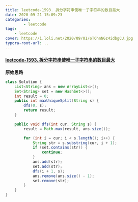 ```yaml
---
title: leetcode-1593. 拆分字符串使唯一子字符串的数目最大
date: 2020-09-21 15:09:23
categories: 
		- leetcode
tags: 
	- leetcode
cover: https://i.loli.net/2020/09/01/oT6hnNGz4idbgCU.jpg
typora-root-url: ..
---
```


#### [leetcode-1593. 拆分字符串使唯一子字符串的数目最大](https://leetcode-cn.com/problems/split-a-string-into-the-max-number-of-unique-substrings/)

**原始思路**

```java
class Solution {
    List<String> ans = new ArrayList<>();
    Set<String> set = new HashSet<>();
    int result = 0;
    public int maxUniqueSplit(String s) {
        dfs(0, s);
        return result;
    }

    public void dfs(int cur, String s) {
        result = Math.max(result, ans.size());

        for (int i = cur; i < s.length(); i++) {
            String str = s.substring(cur, i + 1);
            if (set.contains(str)) {
                continue;
            }
            ans.add(str);
            set.add(str);
            dfs(i + 1, s);
            ans.remove(ans.size() - 1);
            set.remove(str);
        }
    }
}
```

